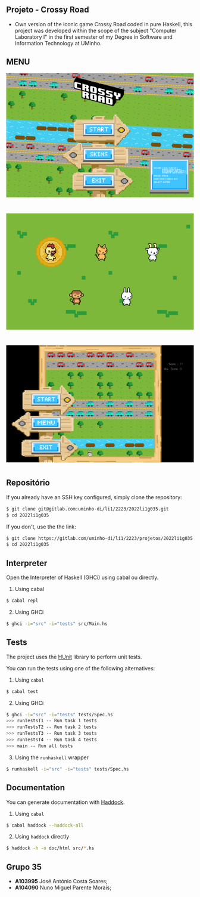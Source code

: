 ## Projeto - Crossy Road
- Own version of the iconic game Crossy Road coded in pure Haskell, this project was developed within the scope of the subject "Computer Laboratory I" in the first semester of my Degree in Software and Information Technology at UMinho.

## MENU
![MENU](src/images/MENU.png)
#
![SKINS](src/images/SKINS.png)
#
![FIM](src/images/FIM.png)
#
## Repositório

If you already have an SSH key configured, simply clone the repository:

```bash
$ git clone git@gitlab.com:uminho-di/li1/2223/2022li1g035.git
$ cd 2022li1g035
```

If you don't, use the the link:

```bash
$ git clone https://gitlab.com/uminho-di/li1/2223/projetos/2022li1g035.git
$ cd 2022li1g035
```

## Interpreter

Open the Interpreter of Haskell (GHCi) using cabal ou directly.

1. Using cabal

```bash
$ cabal repl
```

2. Using GHCi

```bash
$ ghci -i="src" -i="tests" src/Main.hs
```

## Tests

The project uses the [HUnit](https://hackage.haskell.org/package/HUnit) library to perform unit tests.

You can run the tests using one of the following alternatives:

1. Using `cabal`

```bash
$ cabal test
```

2. Using GHCi

```bash
$ ghci -i="src" -i="tests" tests/Spec.hs
>>> runTestsT1 -- Run task 1 tests
>>> runTestsT2 -- Run task 2 tests
>>> runTestsT3 -- Run task 3 tests
>>> runTestsT4 -- Run task 4 tests
>>> main -- Run all tests
```

3. Using the `runhaskell` wrapper

```bash
$ runhaskell -i="src" -i="tests" tests/Spec.hs
```

## Documentation

You can generate documentation with [Haddock](https://haskell-haddock.readthedocs.io/).

1. Using `cabal`

```bash
$ cabal haddock --haddock-all
```

2. Using `haddock` directly

```bash
$ haddock -h -o doc/html src/*.hs
```
## Grupo 35

- **A103995** José António Costa Soares;
- **A104090** Nuno Miguel Parente Morais;

